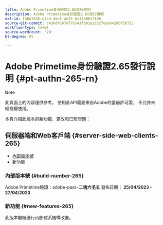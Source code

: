 ```yaml
---
title: Adobe Primetime身份驗證2.65發行說明
description: Adobe Primetime身份驗證2.65發行說明
exl-id: fa0d38d5-c3c3-4ecf-a5f4-6c33a8617108
source-git-commit: c430d76b7ef76541f382e2d32fea0042d6f5b752
workflow-type: tm+mt
source-wordcount: '79'
ht-degree: 0%

---
```


# Adobe Primetime身份驗證2.65發行說明 {#pt-authn-265-rn}

>[!NOTE]
>
>此頁面上的內容僅供參考。 使用此API需要來自Adobe的當前許可證。 不允許未經授權使用。

本頁介紹此版本的新功能、更改和已知問題：

## 伺服器端和Web客戶端 {#server-side-web-clients-265}

* [內部版本號](#build-number-265)
* [新功能](#new-features-265)

### 內部版本號 {#build-number-265}

Adobe Primetime驗證：adobe-pass-**二塊六毛五**
發佈日期： **25/04/2023 - 27/04/2023**

### 新功能 {#new-features-265}

此版本繼續進行內部體系結構改進。
